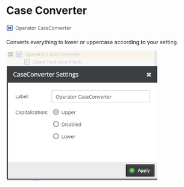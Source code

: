 # Case Converter

![Symbol](../../../img/gridconfig/operator_caseconverter_symbol.png)

Converts everything to lower or uppercase according to your setting.

![Setting](../../../img/gridconfig/operator_caseconverter_sample.png)






